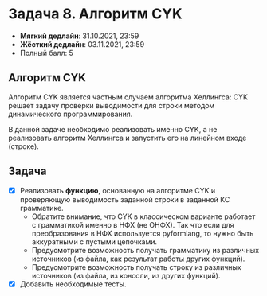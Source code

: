 # Задача 8. Алгоритм CYK

* **Мягкий дедлайн**: 31.10.2021, 23:59
* **Жёсткий дедлайн**: 03.11.2021, 23:59
* Полный балл: 5

## Алгоритм CYK

Алгоритм CYK является частным случаем алгоритма Хеллингса: CYK решает задачу проверки выводимости для строки методом динамического программирования.

В данной задаче необходимо реализовать именно CYK, а не реализовать алгоритм Хеллингса и запустить его на линейном входе (строке).

## Задача

- [X] Реализовать **функцию**, основанную на алгоритме CYK и проверяющую выводимость заданной строки в заданной КС грамматике.
  - Обратите внимание, что CYK в классическом варианте работает с грамматикой именно в НФХ (не ОНФХ). Так что если для преобразования в НФХ используется pyformlang, то нужно быть аккуратными с пустыми цепочками.
  - Предусмотрите возможность получать грамматику из различных источников (из файла, как результат работы других функций).
  - Предусмотрите возможность получать строку из различных источников (из файла, из консоли, из других функций).
- [X] Добавить необходимые тесты.
